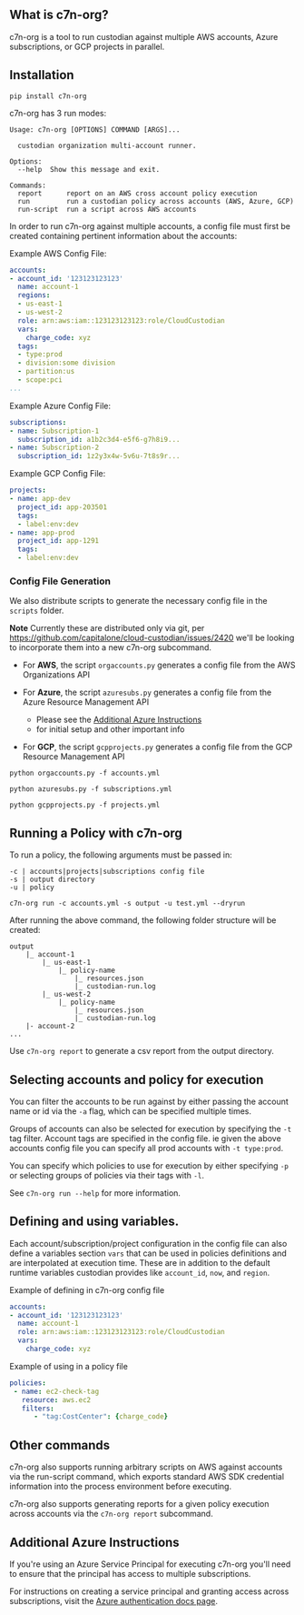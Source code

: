 ## What is c7n-org?

c7n-org is a tool to run custodian against multiple AWS accounts,
Azure subscriptions, or GCP projects in parallel.

## Installation

```shell
pip install c7n-org
```

c7n-org has 3 run modes:

```shell
Usage: c7n-org [OPTIONS] COMMAND [ARGS]...

  custodian organization multi-account runner.

Options:
  --help  Show this message and exit.

Commands:
  report      report on an AWS cross account policy execution
  run         run a custodian policy across accounts (AWS, Azure, GCP)
  run-script  run a script across AWS accounts
```

In order to run c7n-org against multiple accounts, a config file must
first be created containing pertinent information about the accounts:


Example AWS Config File:

```yaml
accounts:
- account_id: '123123123123'
  name: account-1
  regions:
  - us-east-1
  - us-west-2
  role: arn:aws:iam::123123123123:role/CloudCustodian
  vars:
    charge_code: xyz
  tags:
  - type:prod
  - division:some division
  - partition:us
  - scope:pci
...
```

Example Azure Config File:

```yaml
subscriptions:
- name: Subscription-1
  subscription_id: a1b2c3d4-e5f6-g7h8i9...
- name: Subscription-2
  subscription_id: 1z2y3x4w-5v6u-7t8s9r...
```

Example GCP Config File:

```yaml
projects:
- name: app-dev
  project_id: app-203501
  tags:
  - label:env:dev  
- name: app-prod
  project_id: app-1291
  tags:
  - label:env:dev

```

### Config File Generation

We also distribute scripts to generate the necessary config file in the `scripts` folder.

**Note** Currently these are distributed only via git, per
https://github.com/capitalone/cloud-custodian/issues/2420 we'll
be looking to incorporate them into a new c7n-org subcommand.

- For **AWS**, the script `orgaccounts.py` generates a config file
  from the AWS Organizations API

- For **Azure**, the script `azuresubs.py` generates a config file
  from the Azure Resource Management API

    - Please see the [Additional Azure Instructions](#Additional-Azure-Instructions) 
    - for initial setup and other important info

- For **GCP**, the script `gcpprojects.py` generates a config file from
  the GCP Resource Management API


```shell
python orgaccounts.py -f accounts.yml
```
```shell
python azuresubs.py -f subscriptions.yml
```
```shell
python gcpprojects.py -f projects.yml
```

## Running a Policy with c7n-org

To run a policy, the following arguments must be passed in:

```shell
-c | accounts|projects|subscriptions config file
-s | output directory
-u | policy
```


```shell
c7n-org run -c accounts.yml -s output -u test.yml --dryrun
```

After running the above command, the following folder structure will be created:

```
output
    |_ account-1
        |_ us-east-1
            |_ policy-name
                |_ resources.json
                |_ custodian-run.log
        |_ us-west-2
            |_ policy-name
                |_ resources.json
                |_ custodian-run.log
    |- account-2
...
```

Use `c7n-org report` to generate a csv report from the output directory.

## Selecting accounts and policy for execution

You can filter the accounts to be run against by either passing the
account name or id via the `-a` flag, which can be specified multiple
times.

Groups of accounts can also be selected for execution by specifying
the `-t` tag filter.  Account tags are specified in the config
file. ie given the above accounts config file you can specify all prod
accounts with `-t type:prod`.

You can specify which policies to use for execution by either
specifying `-p` or selecting groups of policies via their tags with
`-l`.


See `c7n-org run --help` for more information.

## Defining and using variables.

Each account/subscription/project configuration in the config file can
also define a variables section `vars` that can be used in policies
definitions and are interpolated at execution time. These are in
addition to the default runtime variables custodian provides like
`account_id`, `now`, and `region`.

Example of defining in c7n-org config file

```yaml
accounts:
- account_id: '123123123123'
  name: account-1
  role: arn:aws:iam::123123123123:role/CloudCustodian
  vars:
    charge_code: xyz
```

Example of using in a policy file

```yaml
policies:
 - name: ec2-check-tag
   resource: aws.ec2
   filters:
      - "tag:CostCenter": {charge_code}
```

## Other commands

c7n-org also supports running arbitrary scripts on AWS against
accounts via the run-script command, which exports standard AWS SDK
credential information into the process environment before executing.

c7n-org also supports generating reports for a given policy execution
across accounts via the `c7n-org report` subcommand.

## Additional Azure Instructions

If you're using an Azure Service Principal for executing c7n-org
you'll need to ensure that the principal has access to multiple
subscriptions.

For instructions on creating a service principal and granting access
across subscriptions, visit the [Azure authentication docs
page](https://cloudcustodian.io/docs/azure/authentication.html).
